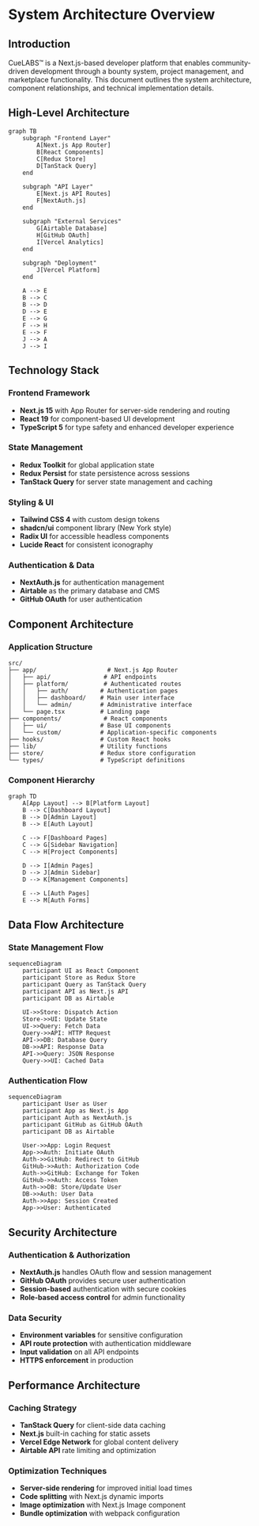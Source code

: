# System Architecture Overview

## Introduction

CueLABS™ is a Next.js-based developer platform that enables community-driven development through a bounty system, project management, and marketplace functionality. This document outlines the system architecture, component relationships, and technical implementation details.

## High-Level Architecture

```mermaid
graph TB
    subgraph "Frontend Layer"
        A[Next.js App Router]
        B[React Components]
        C[Redux Store]
        D[TanStack Query]
    end

    subgraph "API Layer"
        E[Next.js API Routes]
        F[NextAuth.js]
    end

    subgraph "External Services"
        G[Airtable Database]
        H[GitHub OAuth]
        I[Vercel Analytics]
    end

    subgraph "Deployment"
        J[Vercel Platform]
    end

    A --> E
    B --> C
    B --> D
    D --> E
    E --> G
    F --> H
    E --> F
    J --> A
    J --> I
```

## Technology Stack

### Frontend Framework

- **Next.js 15** with App Router for server-side rendering and routing
- **React 19** for component-based UI development
- **TypeScript 5** for type safety and enhanced developer experience

### State Management

- **Redux Toolkit** for global application state
- **Redux Persist** for state persistence across sessions
- **TanStack Query** for server state management and caching

### Styling & UI

- **Tailwind CSS 4** with custom design tokens
- **shadcn/ui** component library (New York style)
- **Radix UI** for accessible headless components
- **Lucide React** for consistent iconography

### Authentication & Data

- **NextAuth.js** for authentication management
- **Airtable** as the primary database and CMS
- **GitHub OAuth** for user authentication

## Component Architecture

### Application Structure

```
src/
├── app/                    # Next.js App Router
│   ├── api/               # API endpoints
│   ├── platform/          # Authenticated routes
│   │   ├── auth/         # Authentication pages
│   │   ├── dashboard/    # Main user interface
│   │   └── admin/        # Administrative interface
│   └── page.tsx          # Landing page
├── components/            # React components
│   ├── ui/               # Base UI components
│   └── custom/           # Application-specific components
├── hooks/                # Custom React hooks
├── lib/                  # Utility functions
├── store/                # Redux store configuration
└── types/                # TypeScript definitions
```

### Component Hierarchy

```mermaid
graph TD
    A[App Layout] --> B[Platform Layout]
    B --> C[Dashboard Layout]
    B --> D[Admin Layout]
    B --> E[Auth Layout]

    C --> F[Dashboard Pages]
    C --> G[Sidebar Navigation]
    C --> H[Project Components]

    D --> I[Admin Pages]
    D --> J[Admin Sidebar]
    D --> K[Management Components]

    E --> L[Auth Pages]
    E --> M[Auth Forms]
```

## Data Flow Architecture

### State Management Flow

```mermaid
sequenceDiagram
    participant UI as React Component
    participant Store as Redux Store
    participant Query as TanStack Query
    participant API as Next.js API
    participant DB as Airtable

    UI->>Store: Dispatch Action
    Store->>UI: Update State
    UI->>Query: Fetch Data
    Query->>API: HTTP Request
    API->>DB: Database Query
    DB->>API: Response Data
    API->>Query: JSON Response
    Query->>UI: Cached Data
```

### Authentication Flow

```mermaid
sequenceDiagram
    participant User as User
    participant App as Next.js App
    participant Auth as NextAuth.js
    participant GitHub as GitHub OAuth
    participant DB as Airtable

    User->>App: Login Request
    App->>Auth: Initiate OAuth
    Auth->>GitHub: Redirect to GitHub
    GitHub->>Auth: Authorization Code
    Auth->>GitHub: Exchange for Token
    GitHub->>Auth: Access Token
    Auth->>DB: Store/Update User
    DB->>Auth: User Data
    Auth->>App: Session Created
    App->>User: Authenticated
```

## Security Architecture

### Authentication & Authorization

- **NextAuth.js** handles OAuth flow and session management
- **GitHub OAuth** provides secure user authentication
- **Session-based** authentication with secure cookies
- **Role-based access control** for admin functionality

### Data Security

- **Environment variables** for sensitive configuration
- **API route protection** with authentication middleware
- **Input validation** on all API endpoints
- **HTTPS enforcement** in production

## Performance Architecture

### Caching Strategy

- **TanStack Query** for client-side data caching
- **Next.js** built-in caching for static assets
- **Vercel Edge Network** for global content delivery
- **Airtable API** rate limiting and optimization

### Optimization Techniques

- **Server-side rendering** for improved initial load times
- **Code splitting** with Next.js dynamic imports
- **Image optimization** with Next.js Image component
- **Bundle optimization** with webpack configuration
